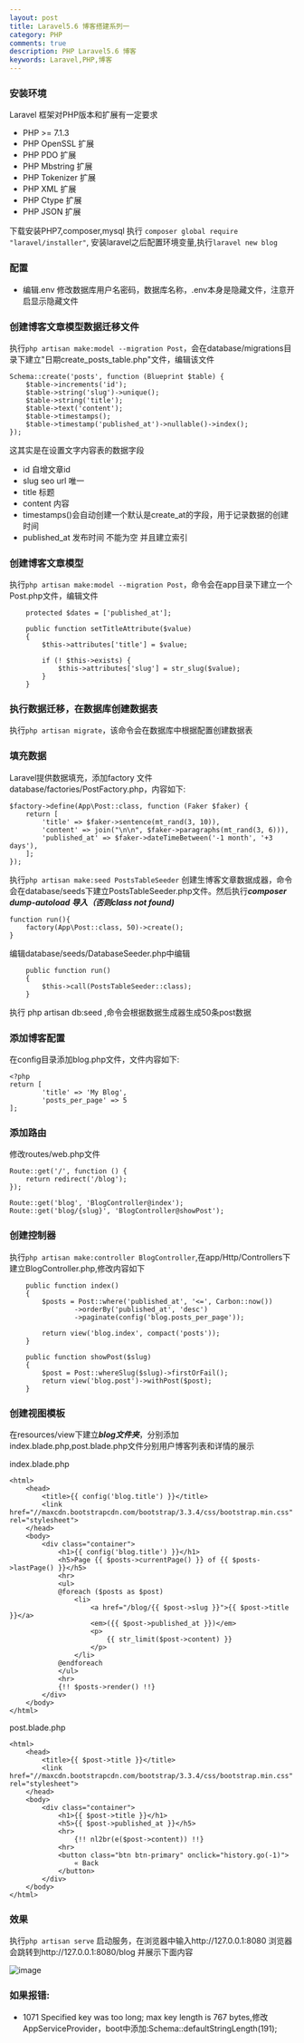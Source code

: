 ```yaml
---
layout: post
title: Laravel5.6 博客搭建系列一
category: PHP
comments: true
description: PHP Laravel5.6 博客
keywords: Laravel,PHP,博客
---
```


### 安装环境
Laravel 框架对PHP版本和扩展有一定要求

*	PHP >= 7.1.3
*	PHP OpenSSL 扩展
*	PHP PDO 扩展
*	PHP Mbstring 扩展
*	PHP Tokenizer 扩展
*	PHP XML 扩展
*	PHP Ctype 扩展
*	PHP JSON 扩展

下载安装PHP7,composer,mysql
执行 ```composer global require "laravel/installer"```, 安装laravel之后配置环境变量,执行```laravel new blog```


### 配置

*   编辑.env 修改数据库用户名密码，数据库名称，.env本身是隐藏文件，注意开启显示隐藏文件

### 创建博客文章模型数据迁移文件
执行```php artisan make:model --migration Post```，会在database/migrations目录下建立"日期create_posts_table.php"文件，编辑该文件

```
Schema::create('posts', function (Blueprint $table) {
    $table->increments('id');
    $table->string('slug')->unique();
    $table->string('title');
    $table->text('content');
    $table->timestamps();
    $table->timestamp('published_at')->nullable()->index();
});

```

这其实是在设置文字内容表的数据字段
*   id 自增文章id
*   slug  seo url 唯一
*   title 标题
*   content 内容
*   timestamps()会自动创建一个默认是create_at的字段，用于记录数据的创建时间
*   published_at 发布时间 不能为空 并且建立索引


### 创建博客文章模型

执行```php artisan make:model --migration Post```，命令会在app目录下建立一个Post.php文件，编辑文件

```
    protected $dates = ['published_at'];

    public function setTitleAttribute($value)
    {
        $this->attributes['title'] = $value;

        if (! $this->exists) {
            $this->attributes['slug'] = str_slug($value);
        }
    }

```

### 执行数据迁移，在数据库创建数据表

执行```php artisan migrate```，该命令会在数据库中根据配置创建数据表

### 填充数据
Laravel提供数据填充，添加factory 文件 database/factories/PostFactory.php，内容如下:

``` 
$factory->define(App\Post::class, function (Faker $faker) {
	return [
        'title' => $faker->sentence(mt_rand(3, 10)),
        'content' => join("\n\n", $faker->paragraphs(mt_rand(3, 6))),
        'published_at' => $faker->dateTimeBetween('-1 month', '+3 days'),
    ];
});

```

执行```php artisan make:seed PostsTableSeeder``` 创建生博客文章数据成器，命令会在database/seeds下建立PostsTableSeeder.php文件。然后执行***composer dump-autoload 导入（否则class not found)***

```
function run(){
	factory(App\Post::class, 50)->create();
}

```

编辑database/seeds/DatabaseSeeder.php中编辑

```
    public function run()
    {
        $this->call(PostsTableSeeder::class);
    }

```

执行 php artisan db:seed ,命令会根据数据生成器生成50条post数据


### 添加博客配置
在config目录添加blog.php文件，文件内容如下:

```
<?php
return [
        'title' => 'My Blog',
        'posts_per_page' => 5
];

```

### 添加路由
修改routes/web.php文件

```
Route::get('/', function () {
    return redirect('/blog');
});

Route::get('blog', 'BlogController@index');
Route::get('blog/{slug}', 'BlogController@showPost');

```

###  创建控制器

执行```php artisan make:controller BlogController```,在app/Http/Controllers下建立BlogController.php,修改内容如下

```
    public function index()
    {
        $posts = Post::where('published_at', '<=', Carbon::now())
                ->orderBy('published_at', 'desc')
                ->paginate(config('blog.posts_per_page'));

        return view('blog.index', compact('posts'));
    }

    public function showPost($slug)
    {
        $post = Post::whereSlug($slug)->firstOrFail();
        return view('blog.post')->withPost($post);
    }

```

### 创建视图模板

在resources/view下建立***blog文件夹***，分别添加index.blade.php,post.blade.php文件分别用户博客列表和详情的展示

index.blade.php

```
<html>
    <head>
        <title>{{ config('blog.title') }}</title>
        <link href="//maxcdn.bootstrapcdn.com/bootstrap/3.3.4/css/bootstrap.min.css" rel="stylesheet">
    </head>
    <body>
        <div class="container">
            <h1>{{ config('blog.title') }}</h1>
            <h5>Page {{ $posts->currentPage() }} of {{ $posts->lastPage() }}</h5>
            <hr>
            <ul>
            @foreach ($posts as $post)
                <li>
                    <a href="/blog/{{ $post->slug }}">{{ $post->title }}</a>
                    <em>({{ $post->published_at }})</em>
                    <p>
                        {{ str_limit($post->content) }}
                    </p>
                </li>
            @endforeach
            </ul>
            <hr>
            {!! $posts->render() !!}
        </div>
    </body>
</html>

```

post.blade.php

```
<html>
    <head>
        <title>{{ $post->title }}</title>
        <link href="//maxcdn.bootstrapcdn.com/bootstrap/3.3.4/css/bootstrap.min.css" rel="stylesheet">
    </head>
    <body>
        <div class="container">
            <h1>{{ $post->title }}</h1>
            <h5>{{ $post->published_at }}</h5>
            <hr>
                {!! nl2br(e($post->content)) !!}
            <hr>
            <button class="btn btn-primary" onclick="history.go(-1)">
                « Back
            </button>
        </div>
    </body>
</html>

```

### 效果
执行```php artisan serve``` 启动服务，在浏览器中输入http://127.0.0.1:8080 浏览器会跳转到http://127.0.0.1:8080/blog 并展示下面内容

![image](http://p4ou67wbp.bkt.clouddn.com/larvel56blog1.png)


### 如果报错:

*   1071 Specified key was too long; max key length is 767 bytes,修改AppServiceProvider，boot中添加:Schema::defaultStringLength(191);









